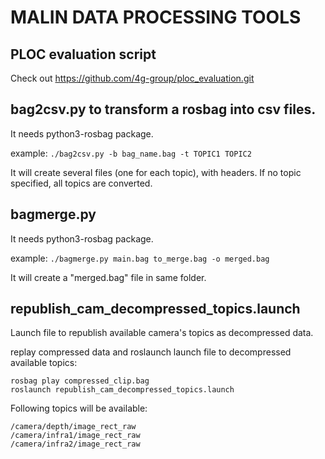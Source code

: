 # MALIN DATA PROCESSING TOOLS

## PLOC evaluation script
Check out https://github.com/4g-group/ploc_evaluation.git

## bag2csv.py to transform a rosbag into csv files.

It needs python3-rosbag package.

example:
`./bag2csv.py -b bag_name.bag -t TOPIC1 TOPIC2`

It will create several files (one for each topic), with headers.
If no topic specified, all topics are converted.

## bagmerge.py

It needs python3-rosbag package.

example:
`./bagmerge.py main.bag to_merge.bag -o merged.bag`

It will create a "merged.bag" file in same folder.

## republish_cam_decompressed_topics.launch 
Launch file to republish available camera's topics as decompressed data.

replay compressed data and roslaunch launch file to decompressed available topics:
```
rosbag play compressed_clip.bag
roslaunch republish_cam_decompressed_topics.launch
```

Following topics will be available:
```
/camera/depth/image_rect_raw
/camera/infra1/image_rect_raw
/camera/infra2/image_rect_raw
```
